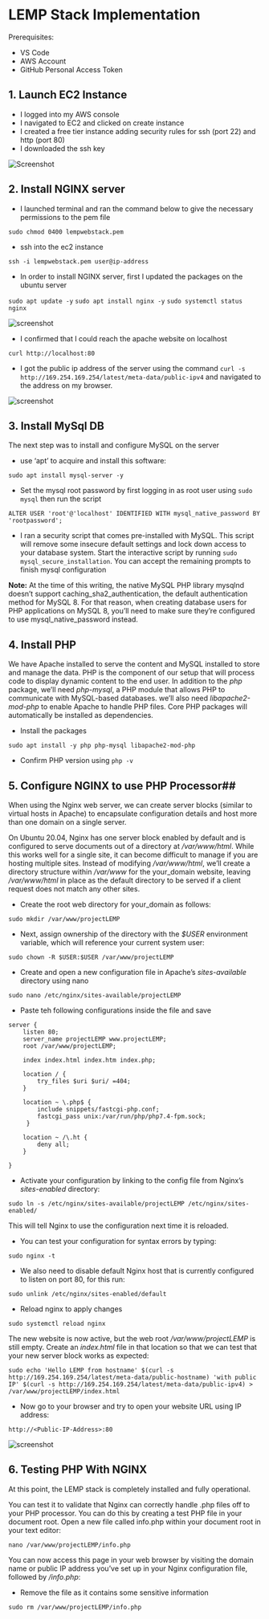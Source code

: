 # LEMP Stack Implementation #

Prerequisites:
* VS Code
* AWS Account
* GitHub Personal Access Token

## 1. Launch EC2 Instance ##

* I logged into my AWS console
* I navigated to EC2 and clicked on create instance
* I created a free tier instance adding security rules for ssh (port 22) and http (port 80)
* I downloaded the ssh key 

![Screenshot](https://github.com/gideonadurota/LEMP-Web-Stack-Implementation-in-AWS/blob/main/Screenshot/Capture.PNG)

## 2. Install NGINX server ##

* I launched terminal and ran the command below to give the necessary permissions to the pem file

`sudo chmod 0400 lempwebstack.pem`

* ssh into the ec2 instance 

`ssh -i lempwebstack.pem user@ip-address`

* In order to install NGINX server, first I updated the packages on the ubuntu server

`sudo apt update -y`
`sudo apt install nginx -y`
`sudo systemctl status nginx`

![screenshot](https://github.com/gideonadurota/LEMP-Web-Stack-Implementation-in-AWS/blob/main/Screenshot/nginx%20status.PNG)

* I confirmed that I could reach the apache website on localhost 

`curl http://localhost:80`

* I got the public ip address of the server using the command `curl -s http://169.254.169.254/latest/meta-data/public-ipv4` and navigated to the address on my browser.

![screenshot](https://github.com/gideonadurota/LEMP-Web-Stack-Implementation-in-AWS/blob/main/Screenshot/nginx%20on%20browser.PNG)

## 3. Install MySql DB ##

The next step was to install and configure MySQL on the server

* use ‘apt’ to acquire and install this software:

`sudo apt install mysql-server -y`

* Set the mysql root password by first logging in as root user using `sudo mysql` then run the script

`ALTER USER 'root'@'localhost' IDENTIFIED WITH mysql_native_password BY 'rootpassword';`

* I ran a security script that comes pre-installed with MySQL. This script will remove some insecure default settings and lock down access to your database system. Start the interactive script by running `sudo mysql_secure_installation`. You can accept the remaining prompts to finish mysql configuration


**Note:** At the time of this writing, the native MySQL PHP library mysqlnd doesn’t support caching_sha2_authentication, the default authentication method for MySQL 8. For that reason, when creating database users for PHP applications on MySQL 8, you’ll need to make sure they’re configured to use mysql_native_password instead.

## 4. Install PHP ##

We have Apache installed to serve the content and MySQL installed to store and manage the data. PHP is the component of our setup that will process code to display dynamic content to the end user. In addition to the *php* package, we’ll need *php-mysql*, a PHP module that allows PHP to communicate with MySQL-based databases. we’ll also need *libapache2-mod-php* to enable Apache to handle PHP files. Core PHP packages will automatically be installed as dependencies.

* Install the packages

`sudo apt install -y php php-mysql libapache2-mod-php`

* Confirm PHP version using `php -v`

## 5. Configure NGINX to use PHP Processor##

When using the Nginx web server, we can create server blocks (similar to virtual hosts in Apache) to encapsulate configuration details and host more than one domain on a single server.

On Ubuntu 20.04, Nginx has one server block enabled by default and is configured to serve documents out of a directory at */var/www/html*. While this works well for a single site, it can become difficult to manage if you are hosting multiple sites. Instead of modifying */var/www/html*, we’ll create a directory structure within */var/www* for the your_domain website, leaving */var/www/html* in place as the default directory to be served if a client request does not match any other sites.

* Create the root web directory for your_domain as follows:

`sudo mkdir /var/www/projectLEMP`

* Next, assign ownership of the directory with the *$USER* environment variable, which will reference your current system user:

`sudo chown -R $USER:$USER /var/www/projectLEMP`

* Create and open a new configuration file in Apache’s *sites-available* directory using nano

`sudo nano /etc/nginx/sites-available/projectLEMP`

* Paste teh following configurations inside the file and save

```
server {
    listen 80;
    server_name projectLEMP www.projectLEMP;
    root /var/www/projectLEMP;

    index index.html index.htm index.php;

    location / {
        try_files $uri $uri/ =404;
    }

    location ~ \.php$ {
        include snippets/fastcgi-php.conf;
        fastcgi_pass unix:/var/run/php/php7.4-fpm.sock;
     }

    location ~ /\.ht {
        deny all;
    }

}
```

* Activate your configuration by linking to the config file from Nginx’s *sites-enabled* directory:

`sudo ln -s /etc/nginx/sites-available/projectLEMP /etc/nginx/sites-enabled/`

This will tell Nginx to use the configuration next time it is reloaded. 

* You can test your configuration for syntax errors by typing:

`sudo nginx -t`

* We also need to disable default Nginx host that is currently configured to listen on port 80, for this run:

`sudo unlink /etc/nginx/sites-enabled/default`

* Reload nginx to apply changes

`sudo systemctl reload nginx`

The new website is now active, but the web root */var/www/projectLEMP* is still empty. Create an *index.html* file in that location so that we can test that your new server block works as expected:

`sudo echo 'Hello LEMP from hostname' $(curl -s http://169.254.169.254/latest/meta-data/public-hostname) 'with public IP' $(curl -s http://169.254.169.254/latest/meta-data/public-ipv4) > /var/www/projectLEMP/index.html`

* Now go to your browser and try to open your website URL using IP address:

`http://<Public-IP-Address>:80`

![screenshot](https://github.com/gideonadurota/LEMP-Web-Stack-Implementation-in-AWS/blob/main/Screenshot/nginx%20after%20echo.PNG)

## 6. Testing PHP With NGINX ##

At this point, the LEMP stack is completely installed and fully operational.

You can test it to validate that Nginx can correctly handle .php files off to your PHP processor.
You can do this by creating a test PHP file in your document root. Open a new file called info.php within your document root in your text editor:

`nano /var/www/projectLEMP/info.php`

You can now access this page in your web browser by visiting the domain name or public IP address you’ve set up in your Nginx configuration file, followed by */info.php*:

* Remove the file as it contains some sensitive information

`sudo rm /var/www/projectLEMP/info.php`